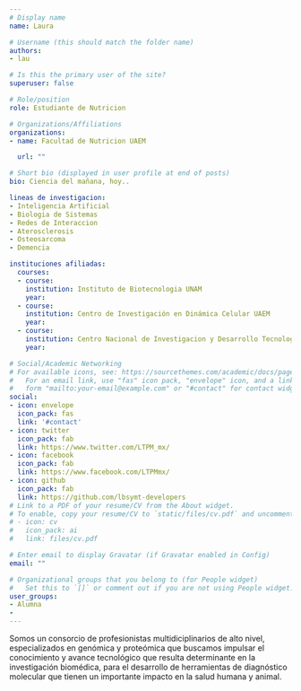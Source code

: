 ```yaml
---
# Display name
name: Laura

# Username (this should match the folder name)
authors:
- lau

# Is this the primary user of the site?
superuser: false

# Role/position
role: Estudiante de Nutricion

# Organizations/Affiliations
organizations:
- name: Facultad de Nutricion UAEM

  url: ""

# Short bio (displayed in user profile at end of posts)
bio: Ciencia del mañana, hoy..

lineas de investigacion:
- Inteligencia Artificial
- Biologia de Sistemas
- Redes de Interaccion
- Aterosclerosis
- Osteosarcoma
- Demencia

instituciones afiliadas:
  courses:
  - course: 
    institution: Instituto de Biotecnologia UNAM
    year: 
  - course: 
    institution: Centro de Investigación en Dinámica Celular UAEM
    year: 
  - course: 
    institution: Centro Nacional de Investigacion y Desarrollo Tecnologico TecNM
    year: 

# Social/Academic Networking
# For available icons, see: https://sourcethemes.com/academic/docs/page-builder/#icons
#   For an email link, use "fas" icon pack, "envelope" icon, and a link in the
#   form "mailto:your-email@example.com" or "#contact" for contact widget.
social:
- icon: envelope
  icon_pack: fas
  link: '#contact'
- icon: twitter
  icon_pack: fab
  link: https://www.twitter.com/LTPM_mx/
- icon: facebook
  icon_pack: fab
  link: https://www.facebook.com/LTPMmx/
- icon: github
  icon_pack: fab
  link: https://github.com/lbsymt-developers
# Link to a PDF of your resume/CV from the About widget.
# To enable, copy your resume/CV to `static/files/cv.pdf` and uncomment the lines below.
# - icon: cv
#   icon_pack: ai
#   link: files/cv.pdf

# Enter email to display Gravatar (if Gravatar enabled in Config)
email: ""

# Organizational groups that you belong to (for People widget)
#   Set this to `[]` or comment out if you are not using People widget.
user_groups:
- Alumna
- 
---
```


Somos un consorcio de profesionistas multidiciplinarios de alto nivel, especializados en genómica y proteómica que buscamos impulsar el conocimiento y avance tecnológico que resulta determinante en la investigación biomédica, para el desarrollo de herramientas de diagnóstico molecular que tienen un importante impacto en la salud humana y animal.
